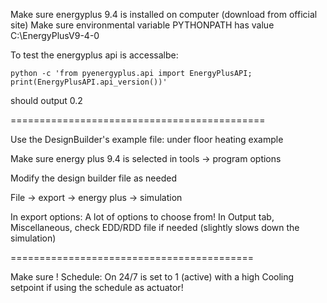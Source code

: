 Make sure energyplus 9.4 is installed on computer (download from official site) 
Make sure environmental variable PYTHONPATH has value C:\EnergyPlusV9-4-0

To test the energyplus api is accessalbe: 

```shell
python -c 'from pyenergyplus.api import EnergyPlusAPI; print(EnergyPlusAPI.api_version())'
``` 
should output 0.2

============================================

Use the DesignBuilder's example file: under floor heating example

Make sure energy plus 9.4 is selected in tools -> program options

Modify the design builder file as needed

File -> export -> energy plus -> simulation

In export options: 
	A lot of options to choose from! 
	In Output tab, Miscellaneous, check EDD/RDD file if needed (slightly slows down the simulation) 

==========================================

Make sure ! Schedule: On 24/7 is set to 1 (active) with a high Cooling setpoint if using the schedule as actuator! 
